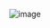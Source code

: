 ![image](https://user-images.githubusercontent.com/36649115/41274220-8736e2f4-6dd1-11e8-89ed-8ac9664a7681.png)
